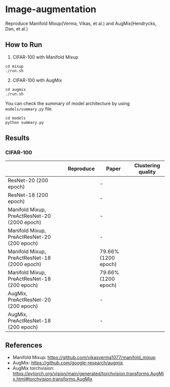 # Image-augmentation
Reproduce Manifold Mixup(Verma, Vikas, et al.) and AugMix(Hendrycks, Dan, et al.)

## How to Run

1. CIFAR-100 with Manifold Mixup

```shell
cd mixup
./run.sh
```

2. CIFAR-100 with AugMix

```shell
cd augmix
./run.sh
```

You can check the summary of model architecture by using `models/summary.py` file.

```shell
cd models
python summary.py
```

## Results

### CIFAR-100

|                                              | Reproduce | Paper               | Clustering quality |
|----------------------------------------------| --------- | ------------------- | ------------------ |
| ResNet-20 (200 epoch)                        |           | -                   |                    |
| ResNet-18 (200 epoch)                        |           | -                   |                    |
| Manifold Mixup, PreActResNet-20 (2000 epoch) |           | -                   |                    |
| Manifold Mixup, PreActResNet-20 (200 epoch)  |           | -                   |                    |
| Manifold Mixup, PreActResNet-18 (2000 epoch) |           | 79.66% (1200 epoch) |                    |
| Manifold Mixup, PreActResNet-18 (200 epoch)  |           | 79.66% (1200 epoch) |                    |
| AugMix, PreActResNet-20 (200 epoch)          |           | -                   |                    |
| AugMix, PreActResNet-18 (200 epoch)          |           | -                   |                    |

## References

- Manifold Mixup: https://github.com/vikasverma1077/manifold_mixup
- AugMix: https://github.com/google-research/augmix
- AugMix torchvision: https://pytorch.org/vision/main/generated/torchvision.transforms.AugMix.html#torchvision.transforms.AugMix
